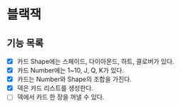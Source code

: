 # 블랙잭

## 기능 목록

- [x] 카드 Shape에는 스페이드, 다이아몬드, 하트, 클로버가 있다.
- [x] 카드 Number에는 1~10, J, Q, K가 있다.
- [x] 카드는 Number와 Shape의 조합을 가진다.
- [x] 덱은 카드 리스트를 생성한다.
- [ ] 덱에서 카드 한 장을 꺼낼 수 있다.